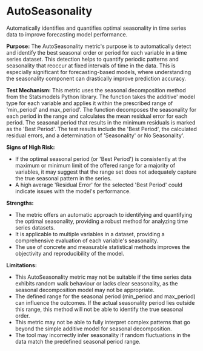 # AutoSeasonality

Automatically identifies and quantifies optimal seasonality in time series data to improve forecasting model
performance.

**Purpose:**
The AutoSeasonality metric's purpose is to automatically detect and identify the best seasonal order or period for
each variable in a time series dataset. This detection helps to quantify periodic patterns and seasonality that
reoccur at fixed intervals of time in the data. This is especially significant for forecasting-based models, where
understanding the seasonality component can drastically improve prediction accuracy.

**Test Mechanism:**
This metric uses the seasonal decomposition method from the Statsmodels Python library. The function takes the
additive' model type for each variable and applies it within the prescribed range of 'min_period' and
max_period'. The function decomposes the seasonality for each period in the range and calculates the mean residual
error for each period. The seasonal period that results in the minimum residuals is marked as the 'Best Period'.
The test results include the 'Best Period', the calculated residual errors, and a determination of 'Seasonality' or
No Seasonality'.

**Signs of High Risk:**

- If the optimal seasonal period (or 'Best Period') is consistently at the maximum or minimum limit of the offered
range for a majority of variables, it may suggest that the range set does not adequately capture the true seasonal
pattern in the series.
- A high average 'Residual Error' for the selected 'Best Period' could indicate issues with the model's performance.

**Strengths:**

- The metric offers an automatic approach to identifying and quantifying the optimal seasonality, providing a
robust method for analyzing time series datasets.
- It is applicable to multiple variables in a dataset, providing a comprehensive evaluation of each variable's
seasonality.
- The use of concrete and measurable statistical methods improves the objectivity and reproducibility of the model.

**Limitations:**

- This AutoSeasonality metric may not be suitable if the time series data exhibits random walk behaviour or lacks
clear seasonality, as the seasonal decomposition model may not be appropriate.
- The defined range for the seasonal period (min_period and max_period) can influence the outcomes. If the actual
seasonality period lies outside this range, this method will not be able to identify the true seasonal order.
- This metric may not be able to fully interpret complex patterns that go beyond the simple additive model for
seasonal decomposition.
- The tool may incorrectly infer seasonality if random fluctuations in the data match the predefined seasonal
period range.
